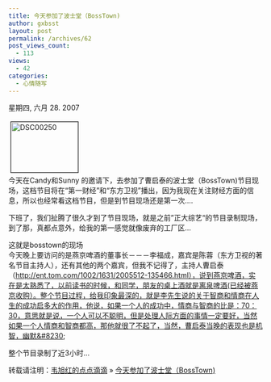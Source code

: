 ```yaml
---
title: 今天参加了波士堂（BossTown)
author: gxbsst
layout: post
permalink: /archives/62
post_views_count:
  - 113
views:
  - 42
categories:
  - 心情随写
---
```

星期四, 六月 28. 2007

<a href="http://www.weixuhong.com/content/uploads/2008/04/dsc00250.jpg" onclick="window.open('http://www.weixuhong.com/content/uploads/2008/04/dsc00250.jpg','popup','width=1600,height=1200,scrollbars=no,resizable=yes,toolbar=no,directories=no,location=no,menubar=no,status=yes,left=0,top=0');return false"><img src="http://www.weixuhong.com/content/uploads/2008/04/dsc00250-tm.jpg" height="100" width="133" border="1" hspace="4" vspace="4" alt="DSC00250" title="DSC00250" /></a>  
今天在Candy和Sunny 的邀请下，去参加了曹启泰的波士堂（BossTown)节目现场，这档节目将在“第一财经&#8221;和“东方卫视”播出，因为我现在关注财经方面的信息，所以也经常看这档节目，但是到节目现场还是第一次&#8230;.

下班了，我们扯腾了很久才到了节目现场，就是之前”正大综艺“的节目录制现场，到了那，真都点意外，给我的第一感觉就像废弃的工厂区&#8230;

这就是bosstown的现场  
今天晚上要访问的是燕京啤酒的董事长－－－李福成，嘉宾是陈蓉（东方卫视的著名节目主持人），还有其他的两个嘉宾，但我不记得了，主持人曹启泰（http://ent.tom.com/1002/1631/2005512-135466.html），说到燕京啤酒，实在是太熟悉了，以前读书的时候，和同学，朋友的桌上酒就是离泉啤酒(已经被燕京收购）。整个节目过程，给我印象最深的，就是李先生说的关于智商和情商在人生的成功启多大的作用，他说，如果一个人的成功中，情商与智商的比是：70：30，意思就是说，一个人可以不聪明，但是处理人际方面的事情一定要好，当然如果一个人情商和智商都高，那他就很了不起了，当然，曹启泰当晚的表现也是机智，幽默&#8230;

整个节目录制了近3小时&#8230;

转载请注明：[韦旭红的点点滴滴][1] &raquo; [今天参加了波士堂（BossTown)][2]

 [1]: http://www.weixuhong.com
 [2]: http://www.weixuhong.com/archives/62